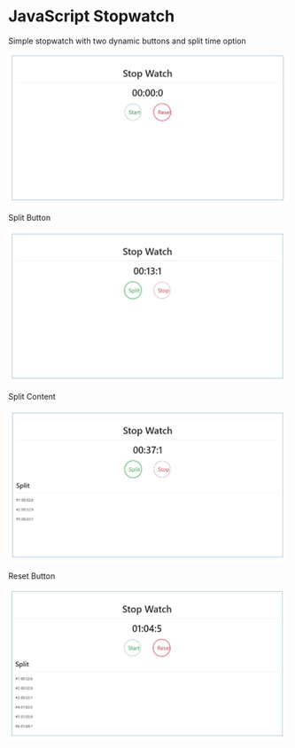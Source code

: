 <h1>JavaScript Stopwatch</h1>
<p>Simple stopwatch with two dynamic buttons and split time option</p>

![Stopwatch](./img/first.JPG?raw=true "stopwatch")

<p>Split Button</p>

![Stopwatch](./img/second.JPG?raw=true "stopwatch")

<p>Split Content</p>

![Stopwatch](./img/third.JPG?raw=true "stopwatch")

<p>Reset Button</p>

![Stopwatch](./img/fourth.JPG?raw=true "stopwatch")

